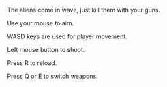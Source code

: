 The aliens come in wave, just kill them with your guns.

Use your mouse to aim.

WASD keys are used for player movement.

Left mouse button to shoot.

Press R to reload.

Press Q or E to switch weapons.